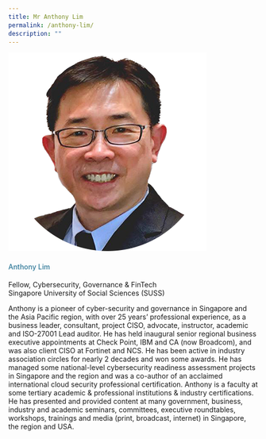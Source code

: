 ```yaml
---
title: Mr Anthony Lim
permalink: /anthony-lim/
description: ""
---
```

<div class="row"> <div class="col is-3"> <img src="/images/Speakers_23/Session3/anthony lim.png"> </div> <div class="col is-9 speaker-details"> <h4>Anthony Lim</h4> <p>Fellow, Cybersecurity, Governance &amp; FinTech <br> Singapore University of Social Sciences (SUSS) <br> </p> <p>Anthony is a pioneer of cyber-security and governance in Singapore and the Asia Pacific region, with over 25 years’ professional experience, as a business leader, consultant, project CISO, advocate, instructor, academic and ISO-27001 Lead auditor. He has held inaugural senior regional business executive appointments at Check Point, IBM and CA (now Broadcom), and was also client CISO at Fortinet and NCS. He has been active in industry association circles for nearly 2 decades and won some awards. He has managed some national-level cybersecurity readiness assessment projects in Singapore and the region and was a co-author of an acclaimed international cloud security professional certification. Anthony is a faculty at some tertiary academic &amp; professional institutions &amp; industry certifications. He has presented and provided content at many government, business, industry and academic seminars, committees, executive roundtables, workshops, trainings and media (print, broadcast, internet) in Singapore, the region and USA.</p> </div> </div>







<style type="text/css"> 
    .is-left{
      text-align: left;
    }
    h4{
      font-weight: 500; 
      color: #337B9A !important;
    }
     .speaker-details p { text-align: justified; }
  </style>